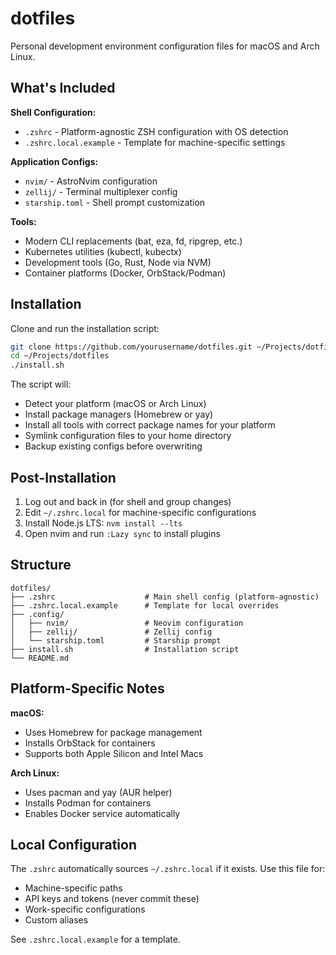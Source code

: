 # dotfiles

Personal development environment configuration files for macOS and Arch Linux.

## What's Included

**Shell Configuration:**
- `.zshrc` - Platform-agnostic ZSH configuration with OS detection
- `.zshrc.local.example` - Template for machine-specific settings

**Application Configs:**
- `nvim/` - AstroNvim configuration
- `zellij/` - Terminal multiplexer config
- `starship.toml` - Shell prompt customization

**Tools:**
- Modern CLI replacements (bat, eza, fd, ripgrep, etc.)
- Kubernetes utilities (kubectl, kubectx)
- Development tools (Go, Rust, Node via NVM)
- Container platforms (Docker, OrbStack/Podman)

## Installation

Clone and run the installation script:

```bash
git clone https://github.com/yourusername/dotfiles.git ~/Projects/dotfiles
cd ~/Projects/dotfiles
./install.sh
```

The script will:
- Detect your platform (macOS or Arch Linux)
- Install package managers (Homebrew or yay)
- Install all tools with correct package names for your platform
- Symlink configuration files to your home directory
- Backup existing configs before overwriting

## Post-Installation

1. Log out and back in (for shell and group changes)
2. Edit `~/.zshrc.local` for machine-specific configurations
3. Install Node.js LTS: `nvm install --lts`
4. Open nvim and run `:Lazy sync` to install plugins

## Structure

```
dotfiles/
├── .zshrc                    # Main shell config (platform-agnostic)
├── .zshrc.local.example      # Template for local overrides
├── .config/
│   ├── nvim/                 # Neovim configuration
│   ├── zellij/               # Zellij config
│   └── starship.toml         # Starship prompt
├── install.sh                # Installation script
└── README.md
```

## Platform-Specific Notes

**macOS:**
- Uses Homebrew for package management
- Installs OrbStack for containers
- Supports both Apple Silicon and Intel Macs

**Arch Linux:**
- Uses pacman and yay (AUR helper)
- Installs Podman for containers
- Enables Docker service automatically

## Local Configuration

The `.zshrc` automatically sources `~/.zshrc.local` if it exists. Use this file for:
- Machine-specific paths
- API keys and tokens (never commit these)
- Work-specific configurations
- Custom aliases

See `.zshrc.local.example` for a template.
